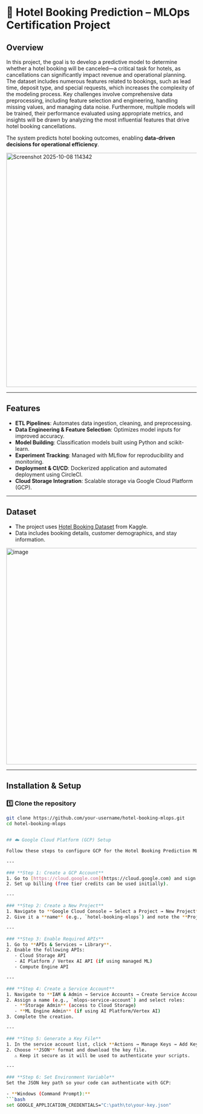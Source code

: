 # 🏨 Hotel Booking Prediction – MLOps Certification Project

## Overview
In this project, the goal is to develop a predictive model to determine whether a hotel booking will be canceled—a critical task for hotels, as cancellations can significantly impact revenue and operational planning. The dataset includes numerous features related to bookings, such as lead time, deposit type, and special requests, which increases the complexity of the modeling process. Key challenges involve comprehensive data preprocessing, including feature selection and engineering, handling missing values, and managing data noise. Furthermore, multiple models will be trained, their performance evaluated using appropriate metrics, and insights will be drawn by analyzing the most influential features that drive hotel booking cancellations.

The system predicts hotel booking outcomes, enabling **data-driven decisions for operational efficiency**.

<img width="1361" height="620" alt="Screenshot 2025-10-08 114342" src="https://github.com/user-attachments/assets/9a190838-95aa-4ccc-b3dc-025c6c48651f" />


---

## Features
- **ETL Pipelines**: Automates data ingestion, cleaning, and preprocessing.
- **Data Engineering & Feature Selection**: Optimizes model inputs for improved accuracy.
- **Model Building**: Classification models built using Python and scikit-learn.
- **Experiment Tracking**: Managed with MLflow for reproducibility and monitoring.
- **Deployment & CI/CD**: Dockerized application and automated deployment using CircleCI.
- **Cloud Storage Integration**: Scalable storage via Google Cloud Platform (GCP).


---

## Dataset
- The project uses [Hotel Booking Dataset](https://www.kaggle.com/code/farzadnekouei/hotel-booking-cancellation-prediction) from Kaggle.
- Data includes booking details, customer demographics, and stay information.

<img width="1077" height="573" alt="image" src="https://github.com/user-attachments/assets/00c52593-64c0-43d3-9afe-0a467b14750d" />


---

## Installation & Setup

### 1️⃣ Clone the repository
```bash
git clone https://github.com/your-username/hotel-booking-mlops.git
cd hotel-booking-mlops


## ☁️ Google Cloud Platform (GCP) Setup

Follow these steps to configure GCP for the Hotel Booking Prediction MLOps project.

---

### **Step 1: Create a GCP Account**
1. Go to [https://cloud.google.com](https://cloud.google.com) and sign in or create an account.
2. Set up billing (free tier credits can be used initially).

---

### **Step 2: Create a New Project**
1. Navigate to **Google Cloud Console → Select a Project → New Project**.
2. Give it a **name** (e.g., `hotel-booking-mlops`) and note the **Project ID**.

---

### **Step 3: Enable Required APIs**
1. Go to **APIs & Services → Library**.
2. Enable the following APIs:  
   - Cloud Storage API  
   - AI Platform / Vertex AI API (if using managed ML)  
   - Compute Engine API  

---

### **Step 4: Create a Service Account**
1. Navigate to **IAM & Admin → Service Accounts → Create Service Account**.
2. Assign a name (e.g., `mlops-service-account`) and select roles:  
   - **Storage Admin** (access to Cloud Storage)  
   - **ML Engine Admin** (if using AI Platform/Vertex AI)  
3. Complete the creation.

---

### **Step 5: Generate a Key File**
1. In the service account list, click **Actions → Manage Keys → Add Key → Create new key**.
2. Choose **JSON** format and download the key file.  
   ⚠️ Keep it secure as it will be used to authenticate your scripts.

---

### **Step 6: Set Environment Variable**
Set the JSON key path so your code can authenticate with GCP:

- **Windows (Command Prompt):**
```bash
set GOOGLE_APPLICATION_CREDENTIALS="C:\path\to\your-key.json"

